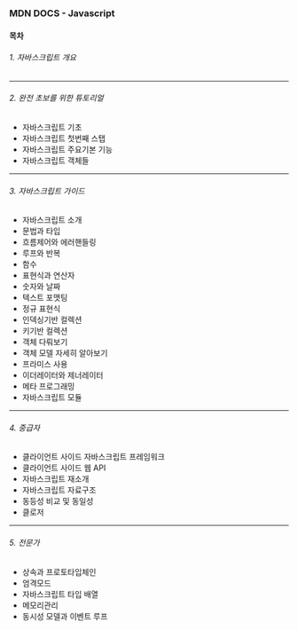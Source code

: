 ### MDN DOCS -  Javascript

#### 목차

###### 1. 자바스크립트 개요

---

###### 2. 완전 초보를 위한 튜토리얼
   - 자바스크립트 기초
   - 자바스크립트 첫번째 스탭
   - 자바스크립트 주요기본 기능
   - 자바스크립트 객체들

---

###### 3. 자바스크립트 가이드

   - 자바스크립트 소개
   - 문법과 타입
   - 흐름제어와 에러핸들링
   - 루프와 반복
   - 함수
   - 표현식과 연산자
   - 숫자와 날짜
   - 텍스트 포맷팅
   - 정규 표현식
   - 인덱싱기반 컬렉션
   - 키기반 컬렉션
   - 객체 다뤄보기
   - 객체 모델 자세히 알아보기
   - 프라미스 사용
   - 이더레이터와 제너레이터
   - 메타 프로그래밍
   - 자바스크립트 모듈

---

###### 4. 중급자

   - 클라이언트 사이드 자바스크립트 프레임워크
   - 클라이언트 사이드 웹 API
   - 자바스크립트 재소개
   - 자바스크립트 자료구조
   - 동등성 비교 및 동일성
   - 클로저

---

###### 5. 전문가

   - 상속과 프로토타입체인
   - 엄격모드
   - 자바스크립트 타입 배열
   - 메모리관리
   - 동시성 모델과 이벤트 루프
